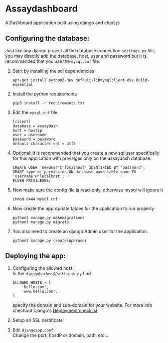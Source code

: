 # Assaydashboard

A Dashboard application built using django and chart.js

## Configuring the database:
Just like any django project all the database connection `settings.py` file, you may directly add the database, host, user and password but it is recommended that you use the `mysql.cnf` file. 

1. Start by installing the sql dependencies
    ```
    apt-get install python3-dev default-libmysqlclient-dev build-essential
    ```
2. Install the python requirements 
    ```
    pip3 install -r requirements.txt
    ```
3. Edit the `mysql.cnf` file
    ```
    [client]
    database = assaydash
    host = hostip
    user = username
    password = password
    default-character-set = utf8
    ```
4. Optional:
    It is recommended that you create a new sql user specifically for this application with privialges only on the assaydash database.
    ```
    CREATE USER 'newuser'@'localhost' IDENTIFIED BY 'password';
    GRANT type_of_permission ON database_name.table_name TO 'username'@'localhost';
    FLUSH PRIVILEGES;
    ```
5. Now make sure the config file is read-only, otherwise mysql will ignore it
    ```
    chmod 0444 mysql.cnf
    ```
6. Now create the appropriate tables for the application to run properly
    ```
    python3 manage.py makemigrations
    python3 manage.py migrate
    ```
7. You also need to create an django Admin user for the application.
    ```
    python3 manage.py createsuperuser
    ```

## Deploying the app:

1. Configuring the allowed host: <br/>
    In the `djangobackend/settings.py` find 
    ```
    ALLOWED_HOSTS = [
        'hello.com',
        'www.hello.com',
    ]
    ``` 
    specify the domain and sub-domain for your website.
    For more info chechout Django's [Deployment checklist](https://docs.djangoproject.com/en/4.0/howto/deployment/checklist/#deployment-checklist)  
    
2. Setup an SSL certificate 

3. Edit `djangoapp.conf` <br/>
    Change the port, hostIP or domain, path, etc...


